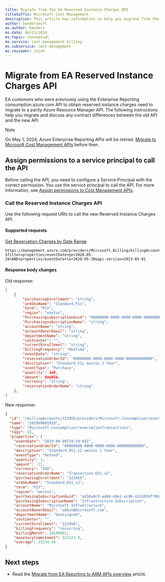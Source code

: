 ```yaml
---
title: Migrate from the EA Reserved Instance Charges API
titleSuffix: Microsoft Cost Management
description: This article has information to help you migrate from the EA Reserved Instance Charges API.
author: bandersmsft
ms.author: banders
ms.date: 04/23/2024
ms.topic: conceptual
ms.service: cost-management-billing
ms.subservice: cost-management
ms.reviewer: jojoh
---
```


# Migrate from EA Reserved Instance Charges API

EA customers who were previously using the Enterprise Reporting consumption.azure.com API to obtain reserved instance charges need to migrate to a parity Azure Resource Manager API. The following instructions help you migrate and discuss any contract differences between the old API and the new API.

> [!NOTE]
> On May 1, 2024, Azure Enterprise Reporting APIs will be retired. [Migrate to Microsoft Cost Management APIs](migrate-ea-reporting-arm-apis-overview.md) before then.

## Assign permissions to a service principal to call the API

Before calling the API, you need to configure a Service Principal with the correct permission. You use the service principal to call the API. For more information, see [Assign permissions to Cost Management APIs](cost-management-api-permissions.md).

### Call the Reserved Instance Charges API

Use the following request URIs to call the new Reserved Instance Charges API.

#### Supported requests

[Get Reservation Charges by Date Range](/rest/api/consumption/reservationtransactions/list)

```http
https://management.azure.com/providers/Microsoft.Billing/billingAccounts/{billingAccountId}/providers/Microsoft.Consumption/reservationTransactions?$filter=properties/eventDate+ge+2020-05-20+AND+properties/eventDate+le+2020-05-30&api-version=2023-05-01 
```

#### Response body changes

Old response:

```json
[
    {
        "purchasingEnrollment": "string",
        "armSkuName": "Standard_F1s",
        "term": "P1Y",
        "region": "eastus",
        "PurchasingsubscriptionGuid": "00000000-0000-0000-0000-000000000000",
        "PurchasingsubscriptionName": "string",
        "accountName": "string",
        "accountOwnerEmail": "string",
        "departmentName": "string",
        "costCenter": "",
        "currentEnrollment": "string",
        "billingFrequency": "OneTime",
        "eventDate": "string",
        "reservationOrderId": "00000000-0000-0000-0000-000000000000",
        "description": "Standard_F1s eastus 1 Year",
        "eventType": "Purchase",
        "quantity": int,
        "amount": double,
        "currency": "string",
        "reservationOrderName": "string"
    },
]
```

New response:

```json
{
  "id": "/billingAccounts/123456/providers/Microsoft.Consumption/reservationtransactions/201909091919",
  "name": "201909091919",
  "type": "Microsoft.Consumption/reservationTransactions",
  "tags": [],
  "properties": {
    "eventDate": "2019-09-09T19:19:04Z",
    "reservationOrderId": "00000000-0000-0000-0000-000000000000",
    "description": "Standard_DS1_v2 westus 1 Year",
    "eventType": "Refund",
    "quantity": 1,
    "amount": -21,
    "currency": "USD",
    "reservationOrderName": "Transaction-DS1_v2",
    "purchasingEnrollment": "123456",
    "armSkuName": "Standard_DS1_v2",
    "term": "P1Y",
    "region": "westus",
    "purchasingSubscriptionGuid": "a838a8c3-a408-49e1-ac90-42cb95bff9b2",
    "purchasingSubscriptionName": "Infrastructure Subscription",
    "accountName": "Microsoft Infrastructure",
    "accountOwnerEmail": "admin@microsoft.com",
    "departmentName": "Unassigned",
    "costCenter": "",
    "currentEnrollment": "123456",
    "billingFrequency": "recurring",
    "billingMonth": 20190901,
    "monetaryCommitment": 523123.9,
    "overage": 23234.49
}
```

## Next steps

- Read the [Migrate from EA Reporting to ARM APIs overview](migrate-ea-reporting-arm-apis-overview.md) article.